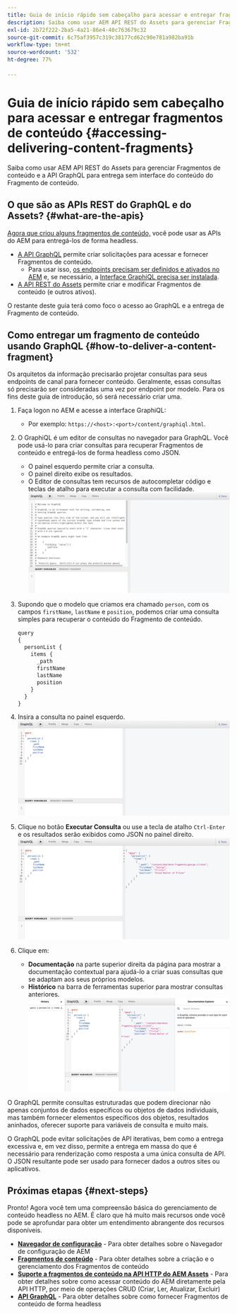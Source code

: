 ```yaml
---
title: Guia de início rápido sem cabeçalho para acessar e entregar fragmentos de conteúdo
description: Saiba como usar AEM API REST do Assets para gerenciar Fragmentos de conteúdo e a API GraphQL para entrega sem interface do conteúdo do Fragmento de conteúdo.
exl-id: 2b72f222-2ba5-4a21-86e4-40c763679c32
source-git-commit: 6c75af3957c319c38177cd62c90e781a982ba91b
workflow-type: tm+mt
source-wordcount: '532'
ht-degree: 77%

---
```


# Guia de início rápido sem cabeçalho para acessar e entregar fragmentos de conteúdo {#accessing-delivering-content-fragments}

Saiba como usar AEM API REST do Assets para gerenciar Fragmentos de conteúdo e a API GraphQL para entrega sem interface do conteúdo do Fragmento de conteúdo.

## O que são as APIs REST do GraphQL e do Assets? {#what-are-the-apis}

[Agora que criou alguns fragmentos de conteúdo,](create-content-fragment.md) você pode usar as APIs do AEM para entregá-los de forma headless.

* [A API GraphQL](/help/assets/content-fragments/graphql-api-content-fragments.md) permite criar solicitações para acessar e fornecer Fragmentos de conteúdo.
   * Para usar isso, [os endpoints precisam ser definidos e ativados no AEM](/help/assets/content-fragments/graphql-api-content-fragments.md#enabling-graphql-endpoint) e, se necessário, a [Interface GraphiQL precisa ser instalada](/help/assets/content-fragments/graphql-api-content-fragments.md#installing-graphiql-interface).
* [A API REST do Assets](/help/assets/assets-api-content-fragments.md) permite criar e modificar Fragmentos de conteúdo (e outros ativos).

O restante deste guia terá como foco o acesso ao GraphQL e a entrega de Fragmento de conteúdo.

## Como entregar um fragmento de conteúdo usando GraphQL {#how-to-deliver-a-content-fragment}

Os arquitetos da informação precisarão projetar consultas para seus endpoints de canal para fornecer conteúdo. Geralmente, essas consultas só precisarão ser consideradas uma vez por endpoint por modelo. Para os fins deste guia de introdução, só será necessário criar uma.

1. Faça logon no AEM e acesse a interface GraphiQL:
   * Por exemplo: `https://<host>:<port>/content/graphiql.html`.

1. O GraphiQL é um editor de consultas no navegador para GraphQL. Você pode usá-lo para criar consultas para recuperar Fragmentos de conteúdo e entregá-los de forma headless como JSON.
   * O painel esquerdo permite criar a consulta.
   * O painel direito exibe os resultados.
   * O Editor de consultas tem recursos de autocompletar código e teclas de atalho para executar a consulta com facilidade.
      ![Editor do GraphiQL](../assets/graphiql.png)

1. Supondo que o modelo que criamos era chamado `person`, com os campos `firstName`, `lastName` e `position`, podemos criar uma consulta simples para recuperar o conteúdo do Fragmento de conteúdo.

   ```text
   query 
   {
     personList {
       items {
         _path
         firstName
         lastName
         position
       }
     }
   }
   ```

1. Insira a consulta no painel esquerdo.
   ![Consulta do GraphiQL](../assets/graphiql-query.png)

1. Clique no botão **Executar Consulta** ou use a tecla de atalho `Ctrl-Enter` e os resultados serão exibidos como JSON no painel direito.
   ![Resultados do GraphiQL](../assets/graphiql-results.png)

1. Clique em:
   * **Documentação** na parte superior direita da página para mostrar a documentação contextual para ajudá-lo a criar suas consultas que se adaptam aos seus próprios modelos.
   * **Histórico** na barra de ferramentas superior para mostrar consultas anteriores.
      ![Documentação do GraphiQL](../assets/graphiql-documentation.png)

O GraphQL permite consultas estruturadas que podem direcionar não apenas conjuntos de dados específicos ou objetos de dados individuais, mas também fornecer elementos específicos dos objetos, resultados aninhados, oferecer suporte para variáveis de consulta e muito mais.

O GraphQL pode evitar solicitações de API iterativas, bem como a entrega excessiva e, em vez disso, permite a entrega em massa do que é necessário para renderização como resposta a uma única consulta de API. O JSON resultante pode ser usado para fornecer dados a outros sites ou aplicativos.

## Próximas etapas {#next-steps}

Pronto! Agora você tem uma compreensão básica do gerenciamento de conteúdo headless no AEM. É claro que há muito mais recursos onde você pode se aprofundar para obter um entendimento abrangente dos recursos disponíveis.

* **[Navegador de configuração](create-configuration.md)** - Para obter detalhes sobre o Navegador de configuração de AEM
* **[Fragmentos de conteúdo](/help/assets/content-fragments/content-fragments.md)** - Para obter detalhes sobre a criação e o gerenciamento dos Fragmentos de conteúdo
* **[Suporte a fragmentos de conteúdo na API HTTP do AEM Assets](/help/assets/assets-api-content-fragments.md)** - Para obter detalhes sobre como acessar conteúdo do AEM diretamente pela API HTTP, por meio de operações CRUD (Criar, Ler, Atualizar, Excluir)
* **[API GraphQL](/help/assets/content-fragments/graphql-api-content-fragments.md)** - Para obter detalhes sobre como fornecer Fragmentos de conteúdo de forma headless
